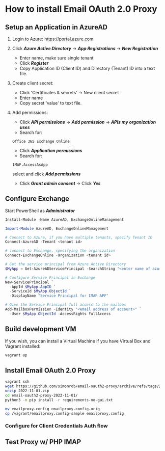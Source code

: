 # How to install Email OAuth 2.0 Proxy

## Setup an Application in AzureAD

1. Login to Azure: https://portal.azure.com
2. Click ***Azure Active Directory*** -> ***App Registrations*** -> ***New Registration***
    - Enter name, make sure single tenant
    - Click ***Register***
    - Copy Application ID (Client ID) and Directory (Tenant) ID into a text file.
3. Create client secret:
	  - Click 'Certificates & secrets' -> New client secret
    - Enter name
    - Copy secret 'value' to text file.
4. Add permissions:
    - Click ***API permissions*** -> ***Add permission*** -> ***APIs my organization uses***
    - Search for:
    ```
    Office 365 Exchange Online
    ```
    - Click ***Application permissions***
    - Search for:
    ```
    IMAP.AccessAsApp
    ```
    select and click ***Add permissions***
    
    - Click ***Grant admin consent*** -> Click ***Yes***

## Configure Exchange

Start PowerShell as ***Administrator***
```powershell
Install-Module -Name AzureAD, ExchangeOnlineManagement
```
```powershell
Import-Module AzureAD, ExchangeOnlineManagement
```
```powershell
# Connect to Azure, if you have multiple tenants, specify Tenant ID
Connect-AzureAD -Tenant <tenant id>

# connect to Exchange, specifying the organization 
Connect-ExchangeOnline -Organization <tenant id>

# Get the service principal from Azure Active Directory
$MyApp = Get-AzureADServicePrincipal -SearchString "<enter name of azure app>"

# Configure Service Principal in Exchange
New-ServicePrincipal `
  -AppId $MyApp.AppID `
  -ServiceId $MyApp.ObjectId `
  -DisplayName "Service Principal for IMAP APP"

# Give the Service Principal full access to the mailbox
Add-MailboxPermission -Identity "<email address of account>" `
  -User $MyApp.ObjectId -AccessRights FullAccess
```

## Build development VM
If you wish, you can install a Virtual Machine if you have Virtual Box and Vagrant installed:
```bash
vagrant up
```

## Install Email OAuth 2.0 Proxy
```bash
vagrant ssh
wget https://github.com/simonrob/email-oauth2-proxy/archive/refs/tags/2022-11-01.zip
unzip 2022-11-01.zip
cd email-oauth2-proxy-2022-11-01/
python3 -m pip install -r requirements-no-gui.txt

mv emailproxy.config emailproxy.config.orig
cp /vagrant/emailproxy.config-sample emailproxy.config
```

### Configure for Client Credentials Auth flow

## Test Proxy w/ PHP IMAP
